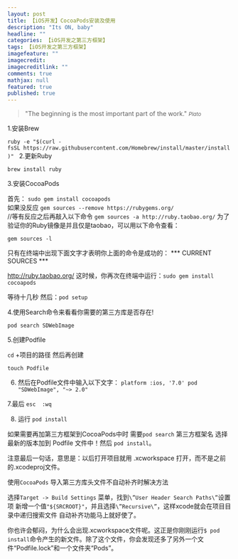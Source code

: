 ```yaml
---
layout: post
title: 【iOS开发】CocoaPods安装及使用
description: "Its ON, baby"
headline: ""
categories: 【iOS开发之第三方框架】
tags: 【iOS开发之第三方框架】
imagefeature: ""
imagecredit: 
imagecreditlink: ""
comments: true
mathjax: null
featured: true
published: true
---
```


>&quot;The beginning is the most important part of the work.&quot;
><small><cite title="Plato">Plato</cite></small>

1.安装Brew

`ruby -e "$(curl -fsSL https://raw.githubusercontent.com/Homebrew/install/master/install)"`  
2.更新Ruby

`brew install ruby`

3.安装CocoaPods

首先： `sudo gem install cocoapods`   
如果没反应  `gem sources --remove https://rubygems.org/`     
//等有反应之后再敲入以下命令
`gem sources -a http://ruby.taobao.org/`
为了验证你的Ruby镜像是并且仅是taobao，可以用以下命令查看：

`gem sources -l`

只有在终端中出现下面文字才表明你上面的命令是成功的：
*** CURRENT SOURCES ***

http://ruby.taobao.org/
这时候，你再次在终端中运行：`sudo gem install cocoapods`

等待十几秒
然后：`pod setup`

4.使用Search命令来看看你需要的第三方库是否存在!

`pod search SDWebImage `

5.创建Podfile

`cd` +项目的路径 然后再创建

`touch Podfile`

6. 然后在Podfile文件中输入以下文字：
`platform :ios, '7.0'
pod "SDWebImage", "~> 2.0"  `

7.最后 `esc  :wq`

8. 运行 `pod install `

如果需要再加第三方框架到CocoaPods中时 需要`pod search` 第三方框架名  选择最新的版本加到 Podfile 文件中！然后 `pod install`。

注意最后一句话，意思是：以后打开项目就用 .xcworkspace 打开，而不是之前的.xcodeproj文件。

使用`CocoaPods` 导入第三方库头文件不自动补齐时解决方法

选择`Target -> Build Settings` 菜单，找到`\”User Header Search Paths\”`设置项
新增一个值`"${SRCROOT}"`，并且选择`\”Recursive\”`，这样xcode就会在项目目录中递归搜索文件
自动补齐功能马上就好使了。

你也许会郁闷，为什么会出现.xcworkspace文件呢。这正是你刚刚运行`$ pod install`命令产生的新文件。除了这个文件，你会发现还多了另外一个文件“Podfile.lock”和一个文件夹“Pods”。




